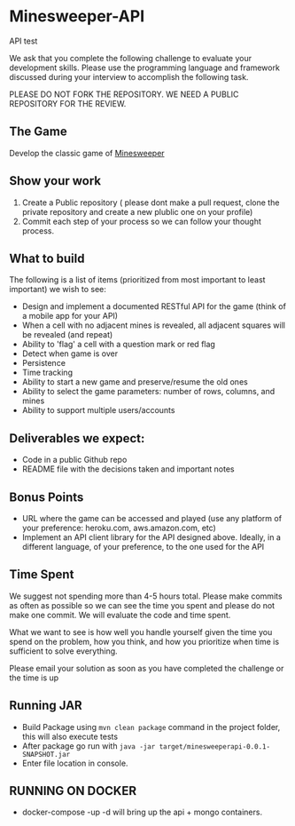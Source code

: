 # Minesweeper-API
API test

We ask that you complete the following challenge to evaluate your development skills. Please use the programming language and framework discussed during your interview to accomplish the following task.

PLEASE DO NOT FORK THE REPOSITORY. WE NEED A PUBLIC REPOSITORY FOR THE REVIEW.

## The Game
Develop the classic game of [Minesweeper](https://en.wikipedia.org/wiki/Minesweeper_(video_game))

## Show your work

1.  Create a Public repository ( please dont make a pull request, clone the private repository and create a new plublic one on your profile)
2.  Commit each step of your process so we can follow your thought process.

## What to build
The following is a list of items (prioritized from most important to least important) we wish to see:
* Design and implement  a documented RESTful API for the game (think of a mobile app for your API)
* When a cell with no adjacent mines is revealed, all adjacent squares will be revealed (and repeat)
* Ability to 'flag' a cell with a question mark or red flag
* Detect when game is over
* Persistence
* Time tracking
* Ability to start a new game and preserve/resume the old ones
* Ability to select the game parameters: number of rows, columns, and mines
* Ability to support multiple users/accounts

## Deliverables we expect:
* Code in a public Github repo
* README file with the decisions taken and important notes

## Bonus Points
* URL where the game can be accessed and played (use any platform of your preference: heroku.com, aws.amazon.com, etc)
* Implement an API client library for the API designed above. Ideally, in a different language, of your preference, to the one used for the API

## Time Spent
We suggest not spending more than 4-5 hours total.  Please make commits as often as possible so we can see the time you spent and please do not make one commit.  We will evaluate the code and time spent.

What we want to see is how well you handle yourself given the time you spend on the problem, how you think, and how you prioritize when time is sufficient to solve everything.

Please email your solution as soon as you have completed the challenge or the time is up

## Running JAR
* Build Package using ```mvn clean package``` command in the project folder, this will also execute tests
* After package go run with  ```java -jar target/minesweeperapi-0.0.1-SNAPSHOT.jar```
* Enter file location in console.

## RUNNING ON DOCKER
* docker-compose -up -d will bring up the api + mongo containers.
